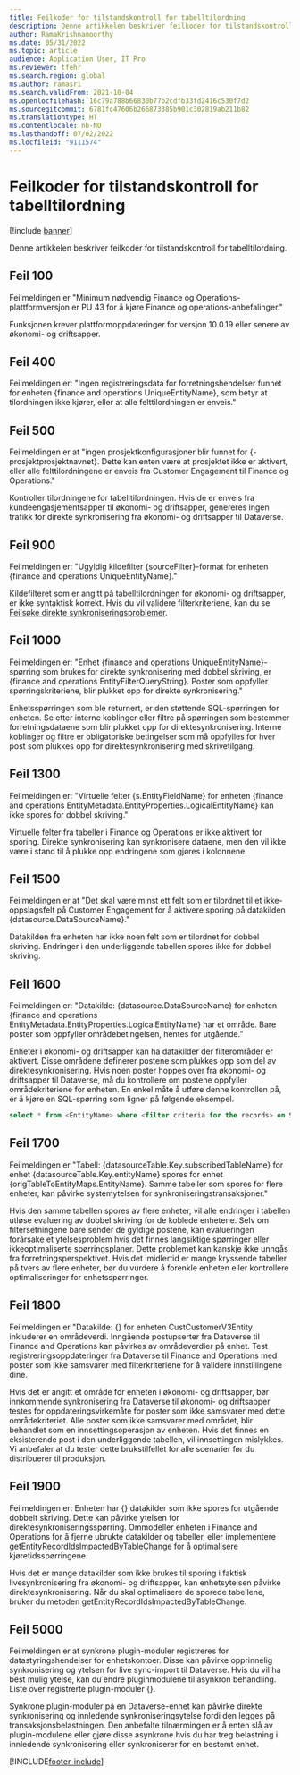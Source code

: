 ```yaml
---
title: Feilkoder for tilstandskontroll for tabelltilordning
description: Denne artikkelen beskriver feilkoder for tilstandskontroll for tabelltilordning.
author: RamaKrishnamoorthy
ms.date: 05/31/2022
ms.topic: article
audience: Application User, IT Pro
ms.reviewer: tfehr
ms.search.region: global
ms.author: ramasri
ms.search.validFrom: 2021-10-04
ms.openlocfilehash: 16c79a788b66830b77b2cdfb33fd2416c530f7d2
ms.sourcegitcommit: 6781fc47606b266873385b901c302819ab211b82
ms.translationtype: HT
ms.contentlocale: nb-NO
ms.lasthandoff: 07/02/2022
ms.locfileid: "9111574"
---
```

# <a name="errors-codes-for-the-table-map-health-check"></a>Feilkoder for tilstandskontroll for tabelltilordning

[!include [banner](../../includes/banner.md)]



Denne artikkelen beskriver feilkoder for tilstandskontroll for tabelltilordning.

## <a name="error-100"></a>Feil 100

Feilmeldingen er "Minimum nødvendig Finance og Operations-plattformversjon er PU 43 for å kjøre Finance og operations-anbefalinger."

Funksjonen krever plattformoppdateringer for versjon 10.0.19 eller senere av økonomi- og driftsapper.

## <a name="error-400"></a>Feil 400

Feilmeldingen er: "Ingen registreringsdata for forretningshendelser funnet for enheten \{finance and operations UniqueEntityName\}, som betyr at tilordningen ikke kjører, eller at alle felttilordningen er enveis."

## <a name="error-500"></a>Feil 500

Feilmeldingen er at "ingen prosjektkonfigurasjoner blir funnet for \{-prosjektprosjektnavnet\}. Dette kan enten være at prosjektet ikke er aktivert, eller alle felttilordningene er enveis fra Customer Engagement til Finance og Operations."

Kontroller tilordningene for tabelltilordningen. Hvis de er enveis fra kundeengasjementsapper til økonomi- og driftsapper, genereres ingen trafikk for direkte synkronisering fra økonomi- og driftsapper til Dataverse.

## <a name="error-900"></a>Feil 900

Feilmeldingen er: "Ugyldig kildefilter \{sourceFilter\}-format for enheten \{finance and operations UniqueEntityName\}."

Kildefilteret som er angitt på tabelltilordningen for økonomi- og driftsapper, er ikke syntaktisk korrekt. Hvis du vil validere filterkriteriene, kan du se [Feilsøke direkte synkroniseringsproblemer](dual-write-troubleshooting-live-sync.md#live-synchronization-issues-that-are-caused-by-incorrect-query-filter-syntax-on-the-dual-write-maps).

## <a name="error-1000"></a>Feil 1000

Feilmeldingen er: "Enhet \{finance and operations UniqueEntityName\}-spørring som brukes for direkte synkronisering med dobbel skriving, er \{finance and operations EntityFilterQueryString\}. Poster som oppfyller spørringskriteriene, blir plukket opp for direkte synkronisering."

Enhetsspørringen som ble returnert, er den støttende SQL-spørringen for enheten. Se etter interne koblinger eller filtre på spørringen som bestemmer forretningsdataene som blir plukket opp for direktesynkronisering. Interne koblinger og filtre er obligatoriske betingelser som må oppfylles for hver post som plukkes opp for direktesynkronisering med skrivetilgang.

## <a name="error-1300"></a>Feil 1300

Feilmeldingen er: "Virtuelle felter \{s.EntityFieldName\} for enheten \{finance and operations EntityMetadata.EntityProperties.LogicalEntityName\} kan ikke spores for dobbel skriving."

Virtuelle felter fra tabeller i Finance og Operations er ikke aktivert for sporing. Direkte synkronisering kan synkronisere dataene, men den vil ikke være i stand til å plukke opp endringene som gjøres i kolonnene.

## <a name="error-1500"></a>Feil 1500

Feilmeldingen er at "Det skal være minst ett felt som er tilordnet til et ikke-oppslagsfelt på Customer Engagement for å aktivere sporing på datakilden \{datasource.DataSourceName\}."

Datakilden fra enheten har ikke noen felt som er tilordnet for dobbel skriving. Endringer i den underliggende tabellen spores ikke for dobbel skriving.

## <a name="error-1600"></a>Feil 1600

Feilmeldingen er: "Datakilde: \{datasource.DataSourceName\} for enheten \{finance and operations EntityMetadata.EntityProperties.LogicalEntityName\} har et område. Bare poster som oppfyller områdebetingelsen, hentes for utgående."

Enheter i økonomi- og driftsapper kan ha datakilder der filterområder er aktivert. Disse områdene definerer postene som plukkes opp som del av direktesynkronisering. Hvis noen poster hoppes over fra økonomi- og driftsapper til Dataverse, må du kontrollere om postene oppfyller områdekriteriene for enheten. En enkel måte å utføre denne kontrollen på, er å kjøre en SQL-spørring som ligner på følgende eksempel.

```sql
select * from <EntityName> where <filter criteria for the records> on SQL.
```

## <a name="error-1700"></a>Feil 1700

Feilmeldingen er "Tabell: \{datasourceTable.Key.subscribedTableName\} for enhet \{datasourceTable.Key.entityName\} spores for enhet \{origTableToEntityMaps.EntityName\}. Samme tabeller som spores for flere enheter, kan påvirke systemytelsen for synkroniseringstransaksjoner."

Hvis den samme tabellen spores av flere enheter, vil alle endringer i tabellen utløse evaluering av dobbel skriving for de koblede enhetene. Selv om filtersetningene bare sender de gyldige postene, kan evalueringen forårsake et ytelsesproblem hvis det finnes langsiktige spørringer eller ikkeoptimaliserte spørringsplaner. Dette problemet kan kanskje ikke unngås fra forretningsperspektivet. Hvis det imidlertid er mange kryssende tabeller på tvers av flere enheter, bør du vurdere å forenkle enheten eller kontrollere optimaliseringer for enhetsspørringer.

## <a name="error-1800"></a>Feil 1800
Feilmeldingen er "Datakilde: {} for enheten CustCustomerV3Entity inkluderer en områdeverdi. Inngående postupserter fra Dataverse til Finance and Operations kan påvirkes av områdeverdier på enhet. Test registreringsoppdateringer fra Dataverse til Finance and Operations med poster som ikke samsvarer med filterkriteriene for å validere innstillingene dine.

Hvis det er angitt et område for enheten i økonomi- og driftsapper, bør innkommende synkronisering fra Dataverse til økonomi- og driftsapper testes for oppdateringsvirkemåte for poster som ikke samsvarer med dette områdekriteriet. Alle poster som ikke samsvarer med området, blir behandlet som en innsettingsoperasjon av enheten. Hvis det finnes en eksisterende post i den underliggende tabellen, vil innsettingen mislykkes. Vi anbefaler at du tester dette brukstilfellet for alle scenarier før du distribuerer til produksjon.

## <a name="error-1900"></a>Feil 1900
Feilmeldingen er: Enheten har {} datakilder som ikke spores for utgående dobbelt skriving. Dette kan påvirke ytelsen for direktesynkroniseringsspørring. Ommodeller enheten i Finance and Operations for å fjerne ubrukte datakilder og tabeller, eller implementere getEntityRecordIdsImpactedByTableChange for å optimalisere kjøretidsspørringene.

Hvis det er mange datakilder som ikke brukes til sporing i faktisk livesynkronisering fra økonomi- og driftsapper, kan enhetsytelsen påvirke direktesynkronisering. Når du skal optimalisere de sporede tabellene, bruker du metoden getEntityRecordIdsImpactedByTableChange.

## <a name="error-5000"></a>Feil 5000
Feilmeldingen er at synkrone plugin-moduler registreres for datastyringshendelser for enhetskontoer. Disse kan påvirke opprinnelig synkronisering og ytelsen for live sync-import til Dataverse. Hvis du vil ha best mulig ytelse, kan du endre pluginmodulene til asynkron behandling. Liste over registrerte plugin-moduler {}.

Synkrone plugin-moduler på en Dataverse-enhet kan påvirke direkte synkronisering og innledende synkroniseringsytelse fordi den legges på transaksjonsbelastningen. Den anbefalte tilnærmingen er å enten slå av plugin-modulene eller gjøre disse asynkrone hvis du har treg belastning i innledende synkronisering eller synkroniserer for en bestemt enhet.

[!INCLUDE[footer-include](../../../../includes/footer-banner.md)]

